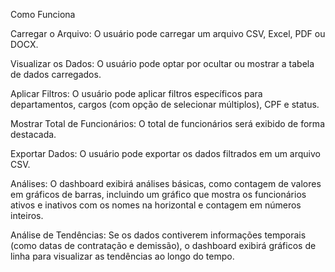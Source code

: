 Como Funciona

Carregar o Arquivo: O usuário pode carregar um arquivo CSV, Excel, PDF ou DOCX.

Visualizar os Dados: O usuário pode optar por ocultar ou mostrar a tabela de dados carregados.

Aplicar Filtros: O usuário pode aplicar filtros específicos para departamentos, cargos (com opção de selecionar múltiplos), CPF e status.

Mostrar Total de Funcionários: O total de funcionários será exibido de forma destacada.

Exportar Dados: O usuário pode exportar os dados filtrados em um arquivo CSV.

Análises: O dashboard exibirá análises básicas, como contagem de valores em gráficos de barras, incluindo um gráfico que mostra os funcionários ativos e inativos com os nomes na horizontal e contagem em números inteiros.

Análise de Tendências: Se os dados contiverem informações temporais (como datas de contratação e demissão), o dashboard exibirá gráficos de linha para visualizar as tendências ao longo do tempo.
